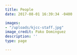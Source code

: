 ```yaml
---
title: People
date: 2017-08-01 16:39:34 -0400

images:
- "/uploads/kjcc-staff.jpg"
image_credit: Pako Dominguez
description: ''
type: page

---
```

